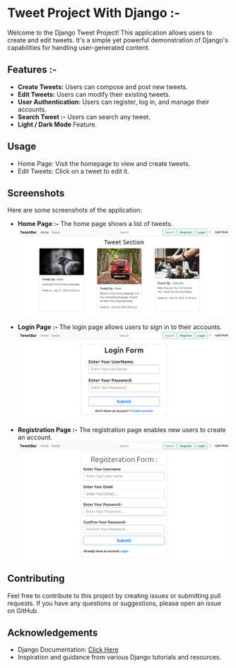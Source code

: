 # Tweet Project With Django :-

Welcome to the Django Tweet Project! This application allows users to create and edit tweets. It's a simple yet powerful demonstration of Django's capabilities for handling user-generated content.

## Features :- 

- **Create Tweets:** Users can compose and post new tweets.
- **Edit Tweets:** Users can modify their existing tweets.
- **User Authentication:** Users can register, log in, and manage their accounts.
- **Search Tweet :-** Users can search any tweet.
- **Light / Dark Mode** Feature.

## Usage

- Home Page: Visit the homepage to view and create tweets.
- Edit Tweets: Click on a tweet to edit it.

## Screenshots

Here are some screenshots of the application:
- **Home Page :-** The home page shows a list of tweets. 
    ![image](./social_project/assets/screenshots/homepage.png)

- **Login Page :-** The login page allows users to sign in to their accounts.
![image](./social_project/assets/screenshots/user_login.png)
- **Registration Page :-** The registration page enables new users to create an account.
 ![image](./social_project/assets/screenshots/register_user.png)


## Contributing

Feel free to contribute to this project by creating issues or submitting pull requests. If you have any questions or suggestions, please open an issue on GitHub.

## Acknowledgements

- Django Documentation: [Click Here](https://www.djangoproject.com/)
- Inspiration and guidance from various Django tutorials and resources.